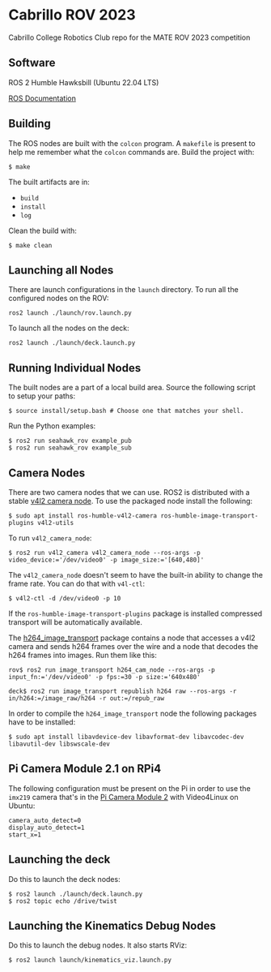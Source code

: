 # Cabrillo ROV 2023

Cabrillo College Robotics Club repo for the MATE ROV 2023 competition

## Software

ROS 2 Humble Hawksbill (Ubuntu 22.04 LTS)

[ROS Documentation](http://docs.ros.org/en/humble/index.html)

## Building 

The ROS nodes are built with the `colcon` program. A `makefile` is present to help me remember what the `colcon` commands are. Build the project with:

```console 
$ make 
``` 

The built artifacts are in:

- `build` 
- `install`
- `log` 

Clean the build with:

```console
$ make clean 
``` 

## Launching all Nodes 

There are launch configurations in the `launch` directory. To run all the configured nodes on the ROV:

```console 
ros2 launch ./launch/rov.launch.py  
```

To launch all the nodes on the deck:

```console 
ros2 launch ./launch/deck.launch.py  
```

## Running Individual Nodes 

The built nodes are a part of a local build area. Source the following script to setup your paths:

```console 
$ source install/setup.bash # Choose one that matches your shell.
``` 

Run the Python examples:

```console
$ ros2 run seahawk_rov example_pub
$ ros2 run seahawk_rov example_sub
```

## Camera Nodes 

There are two camera nodes that we can use. ROS2 is distributed with a stable [v4l2 camera node](https://index.ros.org/r/v4l2_camera/). To use the packaged node install the following:

```console 
$ sudo apt install ros-humble-v4l2-camera ros-humble-image-transport-plugins v4l2-utils
```

To run `v4l2_camera_node`:

```console 
$ ros2 run v4l2_camera v4l2_camera_node --ros-args -p video_device:='/dev/video0' -p image_size:='[640,480]' 
```

The `v4l2_camera_node` doesn't seem to have the built-in ability to change the frame rate. You can do that with `v4l-ctl`:

```console 
$ v4l2-ctl -d /dev/video0 -p 10
```

If the `ros-humble-image-transport-plugins` package is installed compressed transport will be automatically available. 

The [h264_image_transport](https://github.com/clydemcqueen/h264_image_transport) package contains a node that accesses a v4l2 camera and sends h264 frames over the wire and a node that decodes the h264 frames into images. Run them like this:

```console 
rov$ ros2 run image_transport h264_cam_node --ros-args -p input_fn:='/dev/video0' -p fps:=30 -p size:='640x480'

deck$ ros2 run image_transport republish h264 raw --ros-args -r in/h264:=/image_raw/h264 -r out:=/repub_raw
```

In order to compile the `h264_image_transport` node the following packages have to be installed: 

```console
$ sudo apt install libavdevice-dev libavformat-dev libavcodec-dev libavutil-dev libswscale-dev
```

## Pi Camera Module 2.1 on RPi4 

The following configuration must be present on the Pi in order to use the `imx219` camera that's in the [Pi Camera Module 2](https://www.raspberrypi.com/products/camera-module-v2/) with Video4Linux on Ubuntu:

```
camera_auto_detect=0
display_auto_detect=1
start_x=1
```

## Launching the deck

Do this to launch the deck nodes: 

```console 
$ ros2 launch ./launch/deck.launch.py
$ ros2 topic echo /drive/twist
```

## Launching the Kinematics Debug Nodes

Do this to launch the debug nodes. It also starts RViz:

```console 
$ ros2 launch launch/kinematics_viz.launch.py
```
